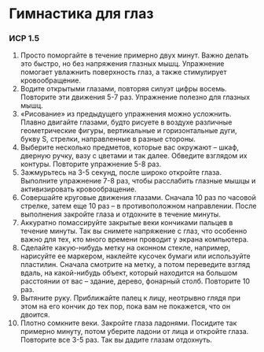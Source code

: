 # Гимнастика для глаз
### ИСР 1.5

1. Просто поморгайте в течение примерно двух минут. Важно делать это быстро, но без напряжения глазных мышц. Упражнение помогает увлажнить поверхность глаз, а также стимулирует кровообращение.
2. Водите открытыми глазами, повторяя силуэт цифры восемь. Повторите эти движения 5-7 раз. Упражнение полезно для глазных мышц.
3. «Рисование» из предыдущего упражнения можно усложнить. Плавно двигайте глазами, будто рисуете в воздухе различные геометрические фигуры, вертикальные и горизонтальные дуги, букву S, стрелки, направленные в разные стороны.
4. Выберите несколько предметов, которые вас окружают – шкаф, дверную ручку, вазу с цветами и так далее. Обведите взглядом их контуры. Повторите упражнение 5-8 раз.
5. Зажмурьтесь на 3-5 секунд, после широко откройте глаза. Выполните упражнение 7-8 раз, чтобы расслабить глазные мышцы и активизировать кровообращение.
6. Совершайте круговые движения глазами. Сначала 10 раз по часовой стрелке, затем еще 10 раз – в противоположном направлении. После выполнения закройте глаза и отдохните в течение минуты.
7. Аккуратно помассируйте закрытые веки кончиками пальцев в течение минуты. Так вы снимете напряжение с глаз, что особенно важно для тех, кто много времени проводит у экрана компьютера.
8. Сделайте какую-нибудь метку на оконном стекле, например, нарисуйте ее маркером, наклейте кусочек бумаги или используйте пластилин. Сначала смотрите на метку, а потом переведите взгляд вдаль, на какой-нибудь объект, который находится на большом расстоянии от вас – здание, дерево, фонарный столб. Повторите 10 раз.
9. Вытяните руку. Приближайте палец к лицу, неотрывно глядя при этом на его кончик до тех пор, пока вам не покажется, что он двоится.
10. Плотно сомкните веки. Закройте глаза ладонями. Посидите так примерно минуту, потом уберите ладони от лица и откройте глаза. Повторите все 3-5 раз. Так вы дадите глазам отдохнуть.
